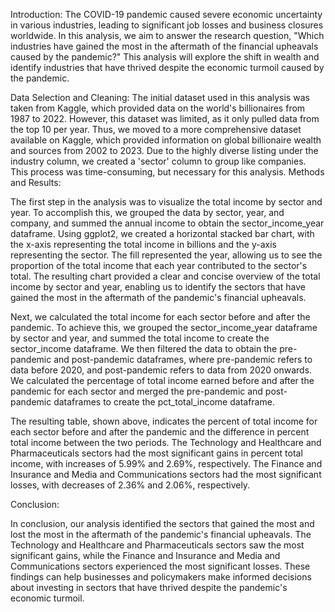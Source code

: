 Introduction: The COVID-19 pandemic caused severe economic uncertainty in various industries, leading to significant job losses and business closures worldwide. In this analysis, we aim to answer the research question, "Which industries have gained the most in the aftermath of the financial upheavals caused by the pandemic?" This analysis will explore the shift in wealth and identify industries that have thrived despite the economic turmoil caused by the pandemic.

Data Selection and Cleaning: The initial dataset used in this analysis was taken from Kaggle, which provided data on the world's billionaires from 1987 to 2022. However, this dataset was limited, as it only pulled data from the top 10 per year. Thus, we moved to a more comprehensive dataset available on Kaggle, which provided information on global billionaire wealth and sources from 2002 to 2023. Due to the highly diverse listing under the industry column, we created a 'sector' column to group like companies. This process was time-consuming, but necessary for this analysis.
Methods and Results:

The first step in the analysis was to visualize the total income by sector and year. To accomplish this, we grouped the data by sector, year, and company, and summed the annual income to obtain the sector_income_year dataframe. Using ggplot2, we created a horizontal stacked bar chart, with the x-axis representing the total income in billions and the y-axis representing the sector. The fill represented the year, allowing us to see the proportion of the total income that each year contributed to the sector's total. The resulting chart provided a clear and concise overview of the total income by sector and year, enabling us to identify the sectors that have gained the most in the aftermath of the pandemic's financial upheavals.

Next, we calculated the total income for each sector before and after the pandemic. To achieve this, we grouped the sector_income_year dataframe by sector and year, and summed the total income to create the sector_income dataframe. We then filtered the data to obtain the pre-pandemic and post-pandemic dataframes, where pre-pandemic refers to data before 2020, and post-pandemic refers to data from 2020 onwards. We calculated the percentage of total income earned before and after the pandemic for each sector and merged the pre-pandemic and post-pandemic dataframes to create the pct_total_income dataframe.

The resulting table, shown above, indicates the percent of total income for each sector before and after the pandemic and the difference in percent total income between the two periods. The Technology and Healthcare and Pharmaceuticals sectors had the most significant gains in percent total income, with increases of 5.99% and 2.69%, respectively. The Finance and Insurance and Media and Communications sectors had the most significant losses, with decreases of 2.36% and 2.06%, respectively.

Conclusion:

In conclusion, our analysis identified the sectors that gained the most and lost the most in the aftermath of the pandemic's financial upheavals. The Technology and Healthcare and Pharmaceuticals sectors saw the most significant gains, while the Finance and Insurance and Media and Communications sectors experienced the most significant losses. These findings can help businesses and policymakers make informed decisions about investing in sectors that have thrived despite the pandemic's economic turmoil.











